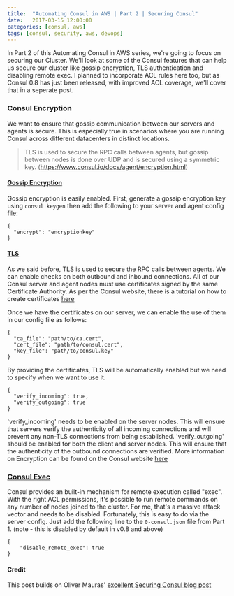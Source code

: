 ```yaml
---
title:  "Automating Consul in AWS | Part 2 | Securing Consul"
date:   2017-03-15 12:00:00
categories: [consul, aws]
tags: [consul, security, aws, devops]
---
```


In Part 2 of this Automating Consul in AWS series, we're going to focus on securing our Cluster.  We'll look at some of the Consul features that can help us secure our cluster like gossip encryption, TLS authentication and disabling remote exec.  I planned to incorporate ACL rules here too, but as Consul 0.8 has just been released, with improved ACL coverage, we'll cover that in a seperate post.


### Consul Encryption
We want to ensure that gossip communication between our servers and agents is secure.  This is especially true in scenarios where you are running Consul across different datacenters in distinct locations.
> TLS is used to secure the RPC calls between agents, but gossip between nodes is done over UDP and is secured using a symmetric key. (https://www.consul.io/docs/agent/encryption.html)

#### [Gossip Encryption](https://www.consul.io/docs/agent/encryption.html)
Gossip encryption is easily enabled.  First, generate a gossip encryption key using ```consul keygen``` then add the following to your server and agent config file:
```
{
  "encrypt": "encryptionkey"
}
```

#### [TLS](https://www.consul.io/docs/agent/encryption.html)
As we said before, TLS is used to secure the RPC calls between agents.  We can enable checks on both outbound and inbound connections.  All of our Consul server and agent nodes must use certificates signed by the same Certificate Authority.
As per the Consul website, there is a tutorial on how to create certificates [here](http://russellsimpkins.blogspot.com/2015/10/consul-adding-tls-using-self-signed.html)

Once we have the certificates on our server, we can enable the use of them in our config file as follows:
```
{
  "ca_file": "path/to/ca.cert",
  "cert_file": "path/to/consul.cert",
  "key_file": "path/to/consul.key"
}
```
By providing the certificates, TLS will be automatically enabled but we need to specify when we want to use it.

```
{
  "verify_incoming": true,
  "verify_outgoing": true
}
```

'verify_incoming' needs to be enabled on the server nodes.  This will ensure that servers verify the authenticity of all incoming connections and will prevent any non-TLS connections from being established.
'verify_outgoing' should be enabled for both the client and server nodes.  This will ensure that the authenticity of the outbound connections are verified.
More information on Encryption can be found on the Consul website [here](https://www.consul.io/docs/agent/encryption.html)


### [Consul Exec](https://www.consul.io/docs/commands/exec.html)
Consul provides an built-in mechanism for remote execution called "exec".  With the right ACL permissions, it's possible to run remote commands on any number of nodes joined to the cluster.  For me, that's a massive attack vector and needs to be disabled.  Fortunately, this is easy to do via the server config.  Just add the following line to the ```0-consul.json``` file from Part 1.  (note - this is disabled by default in v0.8 and above)

```
{
    "disable_remote_exec": true
}
```

#### Credit
This post builds on Oliver Mauras' [excellent Securing Consul blog post](https://www.mauras.ch/securing-consul.html#prevent-rogue-nodes-joining-the-cluster)
